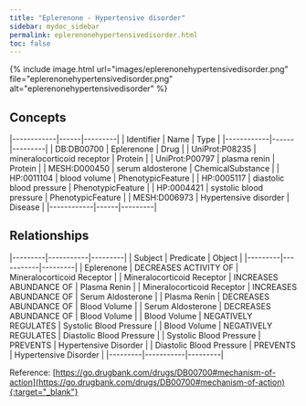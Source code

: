 ```yaml
---
title: "Eplerenone - Hypertensive disorder"
sidebar: mydoc_sidebar
permalink: eplerenonehypertensivedisorder.html
toc: false 
---
```


{% include image.html url="images/eplerenonehypertensivedisorder.png" file="eplerenonehypertensivedisorder.png" alt="eplerenonehypertensivedisorder" %}

## Concepts

|------------|------|---------|
| Identifier | Name | Type    |
|------------|------|---------|
| DB:DB00700 | Eplerenone | Drug |
| UniProt:P08235 | mineralocorticoid receptor | Protein |
| UniProt:P00797 | plasma renin | Protein |
| MESH:D000450 | serum aldosterone | ChemicalSubstance |
| HP:0011104 | blood volume | PhenotypicFeature |
| HP:0005117 | diastolic blood pressure | PhenotypicFeature |
| HP:0004421 | systolic blood pressure | PhenotypicFeature |
| MESH:D006973 | Hypertensive disorder | Disease |
|------------|------|---------|

## Relationships

|---------|-----------|---------|
| Subject | Predicate | Object  |
|---------|-----------|---------|
| Eplerenone | DECREASES ACTIVITY OF | Mineralocorticoid Receptor |
| Mineralocorticoid Receptor | INCREASES ABUNDANCE OF | Plasma Renin |
| Mineralocorticoid Receptor | INCREASES ABUNDANCE OF | Serum Aldosterone |
| Plasma Renin | DECREASES ABUNDANCE OF | Blood Volume |
| Serum Aldosterone | DECREASES ABUNDANCE OF | Blood Volume |
| Blood Volume | NEGATIVELY REGULATES | Systolic Blood Pressure |
| Blood Volume | NEGATIVELY REGULATES | Diastolic Blood Pressure |
| Systolic Blood Pressure | PREVENTS | Hypertensive Disorder |
| Diastolic Blood Pressure | PREVENTS | Hypertensive Disorder |
|---------|-----------|---------|

Reference: [https://go.drugbank.com/drugs/DB00700#mechanism-of-action](https://go.drugbank.com/drugs/DB00700#mechanism-of-action){:target="_blank"}